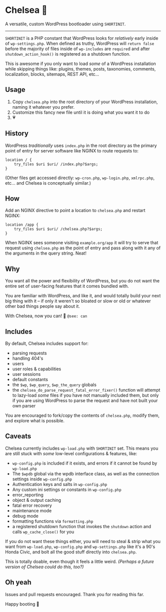 # Chelsea 🥾

A versatile, custom WordPress bootloader using `SHORTINIT`.

----

`SHORTINIT` is a PHP constant that WordPress looks for *relatively* early inside of `wp-settings.php`. When defined as truthy, WordPress will `return false` before the majority of files inside of `wp-includes` are `require`d and after `shutdown_action_hook()` is registered as a shutdown function.

This is awesome if you only want to load *some* of a WordPress installation while skipping things like: plugins, themes, posts, taxonomies, comments, localization, blocks, sitemaps, REST API, etc...

## Usage

1. Copy `chelsea.php` into the root directory of your WordPress installation, naming it whatever you prefer.
1. Customize this fancy new file until it is doing what you want it to do
1. 💗

## History

WordPress *traditionally* uses `index.php` in the root directory as the primary point of entry for server software like NGINX to route requests to:

```nginx
location / {
    try_files $uri $uri/ /index.php?$args;
}
```

(Other files get accessed directly: `wp-cron.php`, `wp-login.php`, `xmlrpc.php`, etc... and Chelsea is conceptually similar.)

## How

Add an NGINX directive to point a location to `chelsea.php` and restart NGINX:

```nginx
location /app {
    try_files $uri $uri/ /chelsea.php?$args;
}
```

When NGINX sees someone visiting `example.org/app` it will try to serve that request using `chelsea.php` as the point of entry and pass along with it any of the arguments in the query string. Neat!

## Why

You want all the power and flexibility of WordPress, but you do not want the entire set of user-facing features that it comes bundled with.

You are familiar with WordPress, and like it, and would totally build your next big thing with it – if only it weren't so bloated or slow or old or whatever other bad things people say about it.

With Chelsea, now you can! 🥫 `@see: can`

## Includes

By default, Chelsea includes support for:

* parsing requests
* handling 404's
* users
* user roles & capabilities
* user sessions
* default constants
* the `$wp`, `$wp_query`, `$wp_the_query` globals
* the `chelsea_do_parse_request_fatal_error_fixer()` function will attempt to lazy-load *some* files if you have not manually included them, but only if you are using WordPress to parse the request and have not built your own parser

You are encouraged to fork/copy the contents of `chelsea.php`, modify them, and explore what is possible.

## Caveats

Chelsea currently includes `wp-load.php` with `SHORTINIT` set. This means you are still stuck with *some* low-level configurations & features, like:
* `wp-config.php` is included if it exists, and errors if it cannot be found by `wp-load.php`
* The `$wpdb` global via the wpdb interface class, as well as the connection settings inside `wp-config.php`
* Authentication keys and salts in `wp-config.php`
* Any custom ini settings or constants in `wp-config.php`
* error_reporting
* object & output caching
* fatal error recovery
* maintenance mode
* debug mode
* formatting functions via `formatting.php`
* a registered shutdown function that invokes the `shutdown` action and calls `wp_cache_close()` for you

If you do not want these things either, you will need to steal & strip what you want from `wp-load.php`, `wp-config.php` and `wp-settings.php` like it's a 90's Honda Civic, and bolt all the good stuff directly into `chelsea.php`.

This is totally doable, even though it feels a little weird. *(Perhaps a future version of Chelsea could do this, too?)*

## Oh yeah

Issues and pull requests encouraged. Thank you for reading this far.

Happy booting 💜
